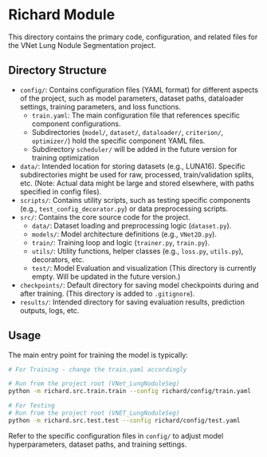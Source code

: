 # Richard Module

This directory contains the primary code, configuration, and related files for the VNet Lung Nodule Segmentation project.

## Directory Structure

*   `config/`: Contains configuration files (YAML format) for different aspects of the project, such as model parameters, dataset paths, dataloader settings, training parameters, and loss functions.
    *   `train.yaml`: The main configuration file that references specific component configurations.
    *   Subdirectories (`model/`, `dataset/`, `dataloader/`, `criterion/`, `optimizer/`) hold the specific component YAML files.
    *   Subdirectory `scheduler/` will be added in the future version for training optimization
*   `data/`: Intended location for storing datasets (e.g., LUNA16). Specific subdirectories might be used for raw, processed, train/validation splits, etc. (Note: Actual data might be large and stored elsewhere, with paths specified in config files).
*   `scripts/`: Contains utility scripts, such as testing specific components (e.g., `test_config_decorator.py`) or data preprocessing scripts.
*   `src/`: Contains the core source code for the project.
    *   `data/`: Dataset loading and preprocessing logic (`dataset.py`).
    *   `models/`: Model architecture definitions (e.g., `VNet2D.py`).
    *   `train/`: Training loop and logic (`trainer.py`, `train.py`).
    *   `utils/`: Utility functions, helper classes (e.g., `loss.py`, `utils.py`), decorators, etc.
    *   `test/`: Model Evaluation and visualization (This directory is currently empty. Will be updated in the future version.)
*   `checkpoints/`: Default directory for saving model checkpoints during and after training. (This directory is added to `.gitignore`).
*   `results/`: Intended directory for saving evaluation results, prediction outputs, logs, etc.

## Usage

The main entry point for training the model is typically:

```bash
# For Training - change the train.yaml accordingly

# Run from the project root (VNet_LungNoduleSeg)
python -m richard.src.train.train --config richard/config/train.yaml
```

```bash
# For Testing
# Run from the project root (VNET_LungNoduleSeg)
python -m richard.src.test.test --config richard/config/test.yaml
```

Refer to the specific configuration files in `config/` to adjust model hyperparameters, dataset paths, and training settings. 